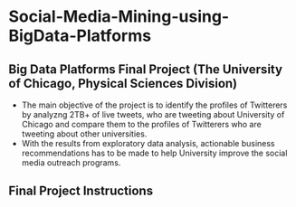 # Social-Media-Mining-using-BigData-Platforms
## Big Data Platforms Final Project (The University of Chicago, Physical Sciences Division)

- The main objective of the project is to identify the profiles of Twitterers by analyzng 2TB+ of live tweets, who are tweeting about University of Chicago and compare them to the profiles of Twitterers who are tweeting about other universities. 
- With the results from exploratory data analysis, actionable business recommendations has to be made to help University improve the social media outreach programs. 
## Final Project Instructions
